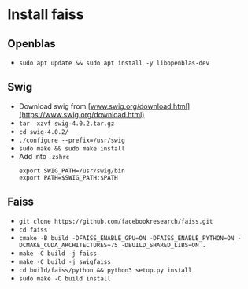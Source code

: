 # Install faiss

## Openblas

-   `sudo apt update && sudo apt install -y libopenblas-dev`

## Swig

-   Download swig from [www.swig.org/download.html](https://www.swig.org/download.html)
-   `tar -xzvf swig-4.0.2.tar.gz`
-   `cd swig-4.0.2/`
-   `./configure --prefix=/usr/swig`
-   `sudo make && sudo make install`
-   Add into `.zshrc`
    ```
    export SWIG_PATH=/usr/swig/bin
    export PATH=$SWIG_PATH:$PATH
    ```

## Faiss

-   `git clone https://github.com/facebookresearch/faiss.git`
-   `cd faiss`
-   `cmake -B build -DFAISS_ENABLE_GPU=ON -DFAISS_ENABLE_PYTHON=ON -DCMAKE_CUDA_ARCHITECTURES=75 -DBUILD_SHARED_LIBS=ON .`
-   `make -C build -j faiss`
-   `make -C build -j swigfaiss`
-   `cd build/faiss/python && python3 setup.py install`
-   `sudo make -C build install`
